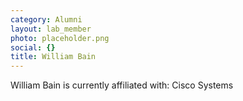 ```yaml
---
category: Alumni
layout: lab_member
photo: placeholder.png
social: {}
title: William Bain
---
```


William Bain is currently affiliated with: Cisco Systems
